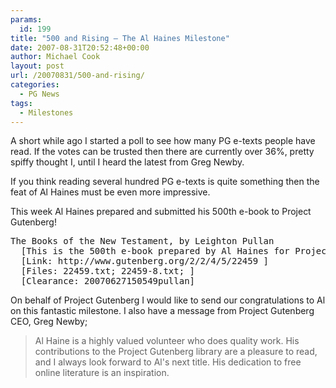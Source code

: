 ```yaml
---
params:
  id: 199
title: "500 and Rising – The Al Haines Milestone"
date: 2007-08-31T20:52:48+00:00
author: Michael Cook
layout: post
url: /20070831/500-and-rising/
categories:
  - PG News
tags:
  - Milestones
---
```

A short while ago I started a poll to see how many PG e-texts people have read. If the votes can be trusted then there are currently over 36%, pretty spiffy thought I, until I heard the latest from Greg Newby.

If you think reading several hundred PG e-texts is quite something then the feat of Al Haines must be even more impressive.

This week Al Haines prepared and submitted his 500th e-book to Project Gutenberg!

<pre>The Books of the New Testament, by Leighton Pullan                       22459
  [This is the 500th e-book prepared by Al Haines for Project Gutenberg!]
  [Link: http://www.gutenberg.org/2/2/4/5/22459 ]
  [Files: 22459.txt; 22459-8.txt; ]
  [Clearance: 20070627150549pullan]</pre>



On behalf of Project Gutenberg I would like to send our congratulations to Al on this fantastic milestone. I also have a message from Project Gutenberg CEO, Greg Newby;

> Al Haine is a highly valued volunteer who does quality work. His contributions to the Project Gutenberg library are a pleasure to read, and I always look forward to Al's next title. His dedication to free online literature is an inspiration.
